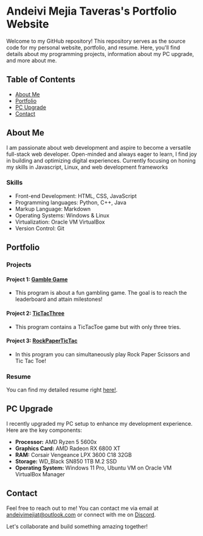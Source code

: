 # Andeivi Mejia Taveras's Portfolio Website

Welcome to my GitHub repository! This repository serves as the source code for my personal website, portfolio, and resume. Here, you'll find details about my programming projects, information about my PC upgrade, and more about me.

## Table of Contents

- [About Me](#about-me)
- [Portfolio](#portfolio)
- [PC Upgrade](#pc-upgrade)
- [Contact](#contact)

## About Me

I am passionate about web development and aspire to become a versatile full-stack web developer. Open-minded and always eager to learn, I find joy in building and optimizing digital experiences. Currently focusing on honing my skills in Javascript, Linux, and web development frameworks

### Skills

- Front-end Development: HTML, CSS, JavaScript
- Programming languages: Python, C++, Java
- Markup Language: Markdown
- Operating Systems: Windows & Linux
- Virtualization: Oracle VM VirtualBox
- Version Control: Git

## Portfolio

### Projects

#### Project 1: [Gamble Game](https://replit.com/@clumsy/GambleGame)
- This program is about a fun gambling game. The goal is to reach the leaderboard and attain milestones!

#### Project 2: [TicTacThree](https://replit.com/@clumsy/TicTacThree)
- This program contains a TicTacToe game but with only three tries.

#### Project 3: [RockPaperTicTac](https://replit.com/@clumsy/RockpaperTictac)
- In this program you can simultaneously play Rock Paper Scissors and Tic Tac Toe!

### Resume

You can find my detailed resume right [here!](resume/AMejiaTResume.pdf).

## PC Upgrade

I recently upgraded my PC setup to enhance my development experience. Here are the key components:

- **Processor:** AMD Ryzen 5 5600x
- **Graphics Card:** AMD Radeon RX 6800 XT
- **RAM:** Corsair Vengeance LPX 3600 C18 32GB
- **Storage:** WD_Black SN850 1TB M.2 SSD
- **Operating System:** Windows 11 Pro, Ubuntu VM on Oracle VM VirtualBox Manager

## Contact

Feel free to reach out to me! You can contact me via email at [andeivimejiat@outlook.com](mailto:andeivimejiat@outlook.com) or connect with me on [Discord](discordapp.com/users/254781012792442880).

Let's collaborate and build something amazing together!